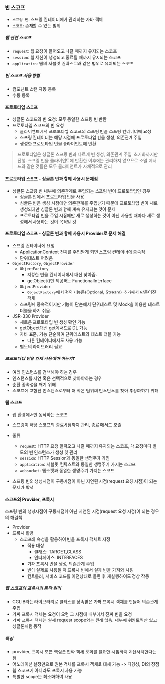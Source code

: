### 빈 스코프

- `스프링 빈`: 스프링 컨테이너에서 관리하는 자바 객체
- `스코프`: 존재할 수 있는 범위

##### 웹 관련 스코프

- `request`: 웹 요청이 들어오고 나갈 때까지 유지되는 스코프
- `session`: 웹 세션이 생성되고 종료될 때까지 유지되는 스코프
- `application`: 웹의 서블릿 컨텍스트와 같은 범위로 유지되는 스코프

##### 빈 스코프 사용 방법

- 컴포넌트 스캔 자동 등록
- 수동 등록


#### 프로토타입 스코프

- 싱글톤 스코프의 빈 요청: 모두 동일한 스프링 빈 반환
- 프로토타입 스코프의 빈 요청
  - 클라이언트에서 프로토타입 스코프의 스프링 빈을 스프링 컨테이너에 요청
  - 스프링 컨테이너는 해당 시점에 프로토타입 빈을 생성, 의존관계 주입
  - 생성한 프로토타입 빈을 클라이언트에 반환

> 프로토타입은 싱글톤 스프링 빈과 다르게 빈 생성, 의존관계 주입, 초기화까지만 진행.
> 스프링 빈을 클라이언트에 반환한 이후에는 관리하지 않으므로 소멸 메서드와 같은 것들은 모두 클라이언트가 자체적으로 관리


#### 프로토타입 스코프 - 싱글톤 빈과 함께 사용시 문제점

- 싱글톤 스프링 빈 내부에 의존관계로 주입되는 스프링 빈이 프로토타입인 경우
  - 싱글톤 빈에서 프로토타입 빈을 사용
  - 싱글톤 빈은 생성 시점에만 의존관계를 주입받기 때문에 프로토타입 빈이 새로 생성되지만 싱글톤 빈과 함께 계속 유지되는 것이 문제
  - 프로토타입 빈을 주입 시점에만 새로 생성하는 것이 아닌 사용할 때마다 새로 생성해서 사용하는 것이 목적일 것


#### 프로토타입 스코프 - 싱글톤 빈과 함께 사용시 Provider로 문제 해결

- 스프링 컨테이너에 요청
  - ApplicationContext 전체를 주입받게 되면 스프링 컨테이너에 종속적
  - 단위테스트 어려움
- `ObjectFactory`, `ObjectProvider`
  - `ObjectFactory`
    - 지정한 빈을 컨테이너에서 대신 찾아줌.
    - getObject()만 제공하는 FunctionalInterface
  - `ObjectProvider`
    - `ObjectFactory`에서 편의기능들(Optional, Stream) 추가해서 만들어진 객체
  - 스프링에 종속적이지만 기능이 단순해서 단위테스트 및 Mock을 이용한 테스트 더블을 하기 쉬움.
- JSR-330 Provider
  - 새로운 프로토타입 빈 생성 확인 가능
  - getObject대신 get메서드로 DL 가능
  - 자바 표준, 기능 단순하여 단위테스트와 테스트 더블 가능
    - 다른 컨테이너에서도 사용 가능
  - 별도의 라이브러리 필요

##### 프로토타입 빈을 언제 사용해야 하는가?

- 여러 인스턴스를 검색해야 하는 경우
- 인스턴스를 지연 혹은 선택적으로 찾아야하는 경우
- 순환 종속성을 깨기 위해
- 스코프에 포함된 인스턴스로부터 더 작은 범위의 인스턴스를 찾아 추상화하기 위해

#### 웹 스코프

- 웹 환경에서만 동작하는 스코프
- 스프링이 해당 스코프의 종료시점까지 관리, 종료 메서드 호출
- 종류
  - `request`: HTTP 요청 들어오고 나갈 때까지 유지되는 스코프, 각 요청마다 별도의 빈 인스턴스가 생성 및 관리
  - `session`: HTTP Session과 동일한 생명주기 가짐
  - `application`: 서블릿 컨텍스트와 동일한 생명주기 가지는 스코프
  - `websocket`: 웹소켓과 동일한 생명주기 가지는 스코프


- 스프링 빈의 생성시점이 구동시점이 아닌 지연된 시점(request 요청 시점)이 되는 문제가 발생


#### 스코프와 Provider, 프록시

스프링 빈의 생성시점이 구동시점이 아닌 지연된 시점(request 요청 시점)이 되는 경우의 해결책

- Provider
- 프록시 활용
  - 스코프의 속성을 활용하여 빈을 프록시 객체로 지정
    - 적용 대상
      - 클래스: TARGET_CLASS
      - 인터페이스: INTERFACES
    - 가짜 프록시 빈을 생성, 의존관계 주입
    - 빈이 실제로 사용될 때 프록시 빈에서 실제 빈을 가져와 사용
    - 컨트롤러, 서비스 코드를 이전상태로 돌린 후 재실행하여도 정상 작동
  

##### 웹 스코프와 프록시의 동작 원리

- CGLIB라는 라이브러리로 클래스를 상속받은 가짜 프록시 객체를 만들어 의존관계 주입
- 가짜 프록시 객체는 요청이 오면 그 시점에 내부에서 진짜 빈을 요청
- 가짜 프록시 객체는 실제 request scope와는 관계 없음. 내부에 위임로직만 있고 싱글톤처럼 동작

##### 특징
- provider, 프록시 모든 핵심은 진짜 객체 조회를 필요한 시점까지 지연처리한다는 점
- 어노테이션 설정만으로 원본 객체를 프록시 객체로 대체 가능 -> 다형성, DI의 장점
- 웹 스코프가 아니라도 프록시 사용 가능
- 특별한 scope는 최소화하여 사용